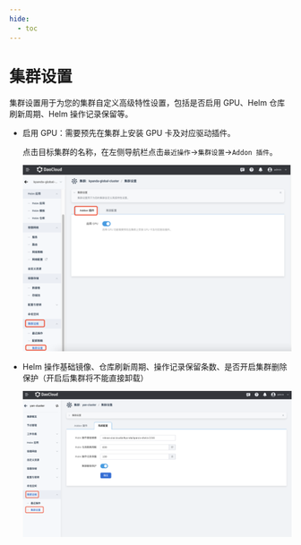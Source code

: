 ```yaml
---
hide:
  - toc
---
```


# 集群设置

集群设置用于为您的集群自定义高级特性设置，包括是否启用 GPU、Helm 仓库刷新周期、Helm 操作记录保留等。

- 启用 GPU：需要预先在集群上安装 GPU 卡及对应驱动插件。

    点击目标集群的名称，在左侧导航栏点击`最近操作`->`集群设置`->`Addon 插件`。

    ![配置gpu](../../images/settings01.png)

- Helm 操作基础镜像、仓库刷新周期、操作记录保留条数、是否开启集群删除保护（开启后集群将不能直接卸载）

    ![高级配置](../../images/Advanced-Configuration.png)
